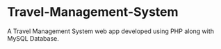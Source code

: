 # Travel-Management-System
A Travel Management System web app developed using PHP along with MySQL Database.
